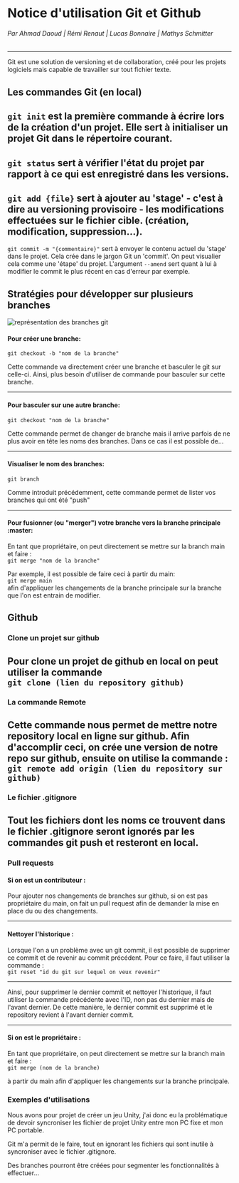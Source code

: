 # Notice d'utilisation Git et Github

###### Par Ahmad Daoud | Rémi Renaut | Lucas Bonnaire | Mathys Schmitter
---


Git est une solution de versioning et de collaboration, créé pour les projets logiciels mais capable de travailler sur tout fichier texte.

## Les commandes Git (en local)

```git init``` est la première commande à écrire lors de la création d'un projet. Elle sert à initialiser un projet Git dans le répertoire courant.
---

```git status``` sert à vérifier l'état du projet par rapport à ce qui est enregistré dans les versions.
---

```git add {file}``` sert à ajouter au 'stage' - c'est à dire au versioning provisoire - les modifications effectuées sur le fichier cible. (création, modification, suppression...).
---

```git commit -m "{commentaire}"``` sert à envoyer le contenu actuel du 'stage' dans le projet. Cela crée dans le jargon Git un 'commit'. On peut visualier cela comme une 'étape' du projet.
L'argument ```--amend``` sert quant à lui à modifier le commit le plus récent en cas d'erreur par exemple.


## Stratégies pour développer sur plusieurs branches

![représentation des branches git](git-branches-merge.png)

#### Pour créer une branche:
```git checkout -b "nom de la branche"```


Cette commande va directement créer une branche et basculer le git sur celle-ci. Ainsi, plus besoin d'utiliser de commande pour basculer sur cette branche.

----

#### Pour basculer sur une autre branche: 
```git checkout "nom de la branche"```

Cette commande permet de changer de branche mais il arrive parfois de ne plus avoir en tête les noms des branches. Dans ce cas il est possible de...

----

#### Visualiser le nom des branches: 
```git branch```

Comme introduit précédemment, cette commande permet de lister vos branches qui ont été "push"

----

#### Pour fusionner (ou "merger") votre branche vers la branche principale :master:
En tant que propriétaire, on peut directement se mettre sur la branch main et faire :\
```git merge "nom de la branche"```

Par exemple, il est possible de faire ceci à partir du main:\
```git merge main```\
afin d'appliquer les changements de la branche principale sur la branche que l'on est entrain de modifier.




## Github 
### Clone un projet sur github

Pour clone un projet de github en local on peut utiliser la commande \
```git clone (lien du repository github)```
---

### La commande Remote 
Cette commande nous permet de mettre notre repository local en ligne sur github.
Afin d'accomplir ceci, on crée une version de notre repo sur github, ensuite on utilise la commande : \
```git remote add origin (lien du repository sur github)```
---


### Le fichier .gitignore
Tout les fichiers dont les noms ce trouvent dans le fichier .gitignore seront ignorés par les commandes git push et resteront en local. 
---

### Pull requests

#### Si on est un contributeur : 
Pour ajouter nos changements de branches sur github, si on est pas propriétaire du main, on fait un pull request afin de demander la mise en place du ou des changements.  
 
---
#### Nettoyer l'historique :
Lorsque l'on a un problème avec un git commit, il est possible de supprimer ce commit et de revenir au commit précédent. Pour ce faire, il faut utiliser la commande :\
```git reset "id du git sur lequel on veux revenir"```

---

Ainsi, pour supprimer le dernier commit et nettoyer l'historique, il faut utiliser la commande précédente avec l'ID, non pas du dernier mais de l'avant dernier. De cette manière, le dernier commit est supprimé et le repository revient à l'avant dernier commit.

---

#### Si on est le propriétaire : 
En tant que propriétaire, on peut directement se mettre sur la branch main et faire : \
```git merge (nom de la branche)```

à partir du main afin d'appliquer les changements sur la branche principale.


### Exemples d'utilisations

Nous avons pour projet de créer un jeu Unity, j'ai donc eu la problématique de devoir syncroniser les fichier de projet Unity entre mon PC fixe et mon PC portable.

Git m'a permit de le faire, tout en ignorant les fichiers qui sont inutile à syncroniser avec le fichier .gitignore. 

Des branches pourront être créées pour segmenter les fonctionnalités à effectuer...

